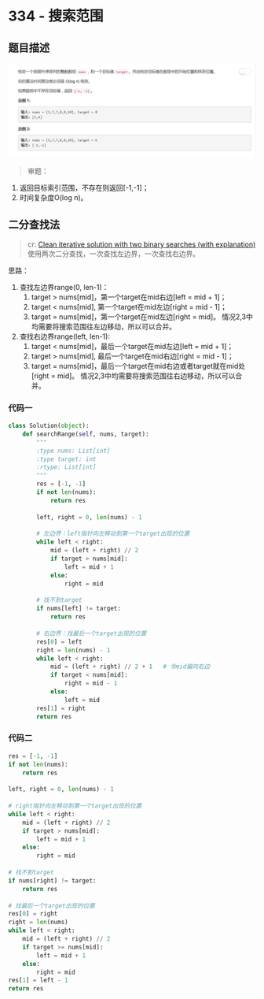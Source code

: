 # 334 - 搜索范围

## 题目描述
![problem](images/34.png)

>审题：
1. 返回目标索引范围，不存在则返回[-1,-1]；
2. 时间复杂度O(log n)。


## 二分查找法
>cr: [Clean iterative solution with two binary searches (with explanation)](https://leetcode.com/problems/search-for-a-range/discuss/14699/Clean-iterative-solution-with-two-binary-searches-(with-explanation))  
使用两次二分查找，一次查找左边界，一次查找右边界。

思路：
1. 查找左边界range(0, len-1)：
    1. target > nums[mid]，第一个target在mid右边[left = mid + 1]；
    2. target < nums[mid], 第一个target在mid左边[right = mid - 1]；
    3. target = nums[mid]，第一个target在mid左边[right = mid]。
    情况2,3中均需要将搜索范围往左边移动，所以可以合并。
2. 查找右边界range(left, len-1):
    1. target < nums[mid]，最后一个target在mid左边[left = mid + 1]；
    2. target > nums[mid], 最后一个target在mid右边[right = mid - 1]；
    3. target = nums[mid]，最后一个target在mid右边或者target就在mid处[right = mid]。
    情况2,3中均需要将搜索范围往右边移动，所以可以合并。

### 代码一
```python
class Solution(object):
    def searchRange(self, nums, target):
        """
        :type nums: List[int]
        :type target: int
        :rtype: List[int]
        """
        res = [-1, -1]
        if not len(nums):
            return res
        
        left, right = 0, len(nums) - 1

        # 左边界：left指针向左移动到第一个target出现的位置
        while left < right:
            mid = (left + right) // 2
            if target > nums[mid]:
                left = mid + 1
            else:
                right = mid

        # 找不到target
        if nums[left] != target:
            return res

        # 右边界：找最后一个target出现的位置
        res[0] = left
        right = len(nums) - 1
        while left < right:
            mid = (left + right) // 2 + 1   # 令mid偏向右边
            if target < nums[mid]:
                right = mid - 1
            else:
                left = mid
        res[1] = right
        return res
```

### 代码二
```python
res = [-1, -1]
if not len(nums):
    return res

left, right = 0, len(nums) - 1

# right指针向左移动到第一个target出现的位置
while left < right:
    mid = (left + right) // 2
    if target > nums[mid]:
        left = mid + 1
    else:
        right = mid

# 找不到target
if nums[right] != target:
    return res

# 找最后一个target出现的位置
res[0] = right
right = len(nums)
while left < right:
    mid = (left + right) // 2
    if target >= nums[mid]:
        left = mid + 1
    else:
        right = mid
res[1] = left - 1
return res
```